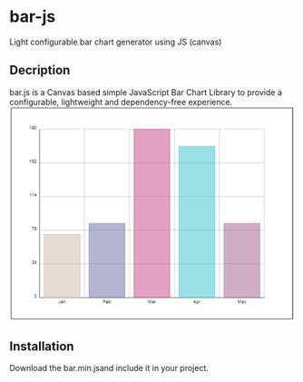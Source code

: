 # bar-js
Light configurable bar chart generator using JS (canvas)

## Decription
bar.js is a Canvas based simple JavaScript Bar Chart Library to provide a configurable, lightweight and dependency-free experience.
![](https://github.com/rahulu15/bar-js/blob/1babaa5bcc3480cfe909cd20f9ee2629f2534716/SS.png)

## Installation
Download the bar.min.jsand include it in your project.

<script src="bar.min.js"></scrip>


## Usage
To create the bar chart, you need a block level container like a div or p.

<div id="chart">This will be bar chart!</div>

Then you can create the BarChart object in your JavaScript file.

var barChart = new BarChart(chartId, chartWidth, chartHeight, data);

### Parameters
- 'chartId - containerId [String]' 
Defines the id of container like "chart"

